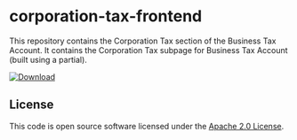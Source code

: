 
# corporation-tax-frontend

This repository contains the Corporation Tax section of the Business Tax Account. It contains the Corporation Tax subpage for Business Tax Account (built using a partial).

 [ ![Download](https://api.bintray.com/packages/hmrc/releases/corporation-tax-frontend/images/download.svg) ](https://bintray.com/hmrc/releases/corporation-tax-frontend/_latestVersion)

## License

This code is open source software licensed under the [Apache 2.0 License]("http://www.apache.org/licenses/LICENSE-2.0.html").

